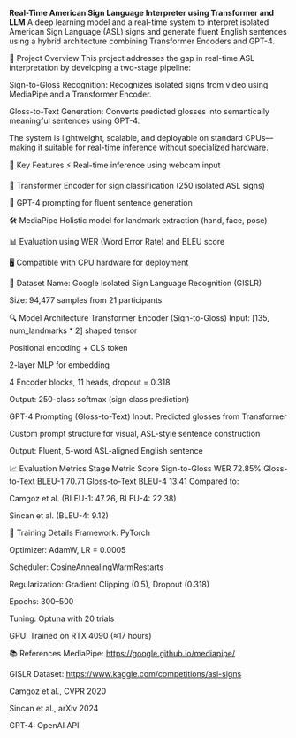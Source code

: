 **Real-Time American Sign Language Interpreter using Transformer and LLM**
A deep learning model and a real-time system to interpret isolated American Sign Language (ASL) signs and generate fluent English sentences using a hybrid architecture combining Transformer Encoders and GPT-4.

📌 Project Overview
This project addresses the gap in real-time ASL interpretation by developing a two-stage pipeline:

Sign-to-Gloss Recognition: Recognizes isolated signs from video using MediaPipe and a Transformer Encoder.

Gloss-to-Text Generation: Converts predicted glosses into semantically meaningful sentences using GPT-4.

The system is lightweight, scalable, and deployable on standard CPUs—making it suitable for real-time inference without specialized hardware.

🧠 Key Features
⚡ Real-time inference using webcam input

🎯 Transformer Encoder for sign classification (250 isolated ASL signs)

🧾 GPT-4 prompting for fluent sentence generation

🛠️ MediaPipe Holistic model for landmark extraction (hand, face, pose)

📊 Evaluation using WER (Word Error Rate) and BLEU score

🖥️ Compatible with CPU hardware for deployment

📂 Dataset
Name: Google Isolated Sign Language Recognition (GISLR)

Size: 94,477 samples from 21 participants

🔍 Model Architecture
Transformer Encoder (Sign-to-Gloss) Input: [135, num_landmarks * 2] shaped tensor

Positional encoding + CLS token

2-layer MLP for embedding

4 Encoder blocks, 11 heads, dropout = 0.318

Output: 250-class softmax (sign class prediction)

GPT-4 Prompting (Gloss-to-Text) Input: Predicted glosses from Transformer

Custom prompt structure for visual, ASL-style sentence construction

Output: Fluent, 5-word ASL-aligned English sentence

📈 Evaluation Metrics
Stage	Metric	Score
Sign-to-Gloss	WER	72.85%
Gloss-to-Text	BLEU-1	70.71
Gloss-to-Text	BLEU-4	13.41
Compared to:

Camgoz et al. (BLEU-1: 47.26, BLEU-4: 22.38)

Sincan et al. (BLEU-4: 9.12)

🧪 Training Details
Framework: PyTorch

Optimizer: AdamW, LR = 0.0005

Scheduler: CosineAnnealingWarmRestarts

Regularization: Gradient Clipping (0.5), Dropout (0.318)

Epochs: 300–500

Tuning: Optuna with 20 trials

GPU: Trained on RTX 4090 (≈17 hours)

📚 References
MediaPipe: https://google.github.io/mediapipe/

GISLR Dataset: https://www.kaggle.com/competitions/asl-signs

Camgoz et al., CVPR 2020

Sincan et al., arXiv 2024

GPT-4: OpenAI API
